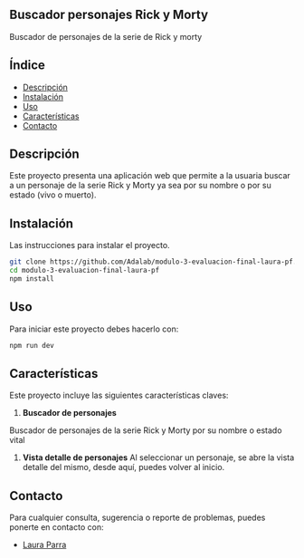 ## Buscador personajes Rick y Morty

Buscador de personajes de la serie de Rick y morty

## Índice

- [Descripción](#descripción)
- [Instalación](#instalación)
- [Uso](#uso)
- [Características](#características)
- [Contacto](#contacto)

## Descripción

Este proyecto presenta una aplicación web que permite a la usuaria buscar a un personaje de la serie Rick y Morty ya sea por su nombre o por su estado (vivo o muerto).

## Instalación

Las instrucciones para instalar el proyecto.

```bash
git clone https://github.com/Adalab/modulo-3-evaluacion-final-laura-pf.git
cd modulo-3-evaluacion-final-laura-pf
npm install
```

## Uso

Para iniciar este proyecto debes hacerlo con:

```bash
npm run dev
```

## Características

Este proyecto incluye las siguientes características claves:

1.  **Buscador de personajes**

Buscador de personajes de la serie Rick y Morty por su nombre o estado vital

1.  **Vista detalle de personajes**
    Al seleccionar un personaje, se abre la vista detalle del mismo, desde aquí, puedes volver al inicio.

## Contacto

Para cualquier consulta, sugerencia o reporte de problemas, puedes ponerte en contacto con:

- [Laura Parra](https://github.com/laura-pf)
